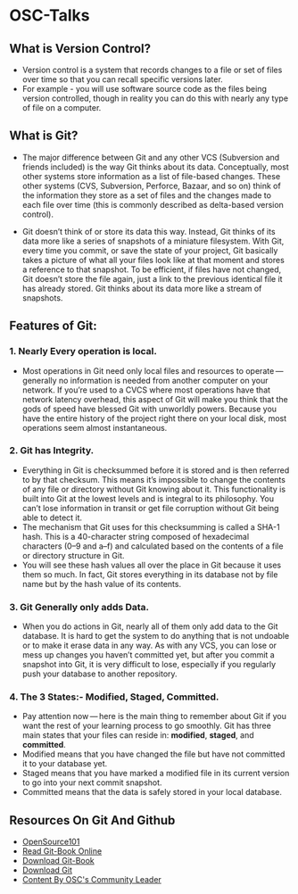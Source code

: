 # OSC-Talks

## What is Version Control?
- Version control is a system that records changes to a file or set of files over time so that you can recall specific versions later.   
- For example - you will use software source code as the files being version controlled, though in reality you can do this with nearly any type of file on a computer.

## What is Git?
- The major difference between Git and any other VCS (Subversion and friends included) is the way Git thinks about its data. Conceptually, most other systems store information as a list of file-based changes. These other systems (CVS, Subversion, Perforce, Bazaar, and so on) think of the information they store as a set of files and the changes made to each file over time (this is commonly described as delta-based version control).

- Git doesn’t think of or store its data this way. Instead, Git thinks of its data more like a series of snapshots of a miniature filesystem. With Git, every time you commit, or save the state of your project, Git basically takes a picture of what all your files look like at that moment and stores a reference to that snapshot. To be efficient, if files have not changed, Git doesn’t store the file again, just a link to the previous identical file it has already stored. Git thinks about its data more like a stream of snapshots.

## Features of Git:
### **1. Nearly Every operation is local.**
- Most operations in Git need only local files and resources to operate — generally no information is needed from another computer on your network. If you’re used to a CVCS where most operations have that network latency overhead, this aspect of Git will make you think that the gods of speed have blessed Git with unworldly powers. Because you have the entire history of the project right there on your local disk, most operations seem almost instantaneous.
### **2. Git has Integrity.**
- Everything in Git is checksummed before it is stored and is then referred to by that checksum. This means it’s impossible to change the contents of any file or directory without Git knowing about it. This functionality is built into Git at the lowest levels and is integral to its philosophy. You can’t lose information in transit or get file corruption without Git being able to detect it.
- The mechanism that Git uses for this checksumming is called a SHA-1 hash. This is a 40-character string composed of hexadecimal characters (0–9 and a–f) and calculated based on the contents of a file or directory structure in Git.
- You will see these hash values all over the place in Git because it uses them so much. In fact, Git stores everything in its database not by file name but by the hash value of its contents.
### **3. Git Generally only adds Data.**
- When you do actions in Git, nearly all of them only add data to the Git database. It is hard to get the system to do anything that is not undoable or to make it erase data in any way. As with any VCS, you can lose or mess up changes you haven’t committed yet, but after you commit a snapshot into Git, it is very difficult to lose, especially if you regularly push your database to another repository.
### **4. The 3 States:- **Modified**, **Staged**, **Committed**.**
- Pay attention now — here is the main thing to remember about Git if you want the rest of your learning process to go smoothly. Git has three main states that your files can reside in: **modified**, **staged**, and **committed**.
- Modified means that you have changed the file but have not committed it to your database yet.
- Staged means that you have marked a modified file in its current version to go into your next commit snapshot.
- Committed means that the data is safely stored in your local database.

## Resources On Git And Github
- [OpenSource101](https://github.com/Open-Source-Community-VIT-AP/OpenSource101)
- [Read Git-Book Online](https://git-scm.com/book/en/v2)
- [Download Git-Book](https://github.com/progit/progit2/releases/download/2.1.326/progit.pdf)
- [Download Git](https://git-scm.com/downloads)
- [Content By OSC's Community Leader](https://docs.vijaybalaji.me/resources/git-and-github-resources)